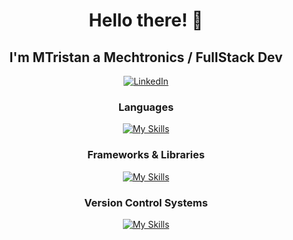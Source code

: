 <h1 align="center"> Hello there! 👋 </h1>
<h2 align="center"> I'm MTristan a Mechtronics / FullStack Dev </h2>

<p align="center">
  <a href="https://www.linkedin.com/in/mtristanpdlc180195/"><img alt="LinkedIn" src="https://img.shields.io/badge/LinkedIn-Link-blue"></a>  
</p>

<h3 align="center"> Languages </h3>

<div align="center">

[![My Skills](https://skillicons.dev/icons?i=arduino,css,html,js,matlab,mysql,php,py)](https://skillicons.dev)

</div>

<h3 align="center"> Frameworks & Libraries </h3>

<div align="center">

[![My Skills](https://skillicons.dev/icons?i=bootstrap,laravel,nodejs,react,vite,vue)](https://skillicons.dev)

</div>

<h3 align="center"> Version Control Systems </h3>

<div align="center">

[![My Skills](https://skillicons.dev/icons?i=git,github)](https://skillicons.dev)

</div>

<!--
**MTristan012/MTristan012** is a ✨ _special_ ✨ repository because its `README.md` (this file) appears on your GitHub profile.

Here are some ideas to get you started:

- 🔭 I’m currently working on ...
- 🌱 I’m currently learning ...
- 👯 I’m looking to collaborate on ...
- 🤔 I’m looking for help with ...
- 💬 Ask me about ...
- 📫 How to reach me: ...
- 😄 Pronouns: ...
- ⚡ Fun fact: ...
-->
